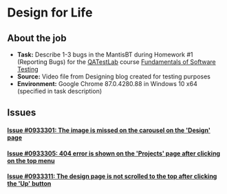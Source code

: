 # Design for Life

## About the job

- **Task:** Describe 1-3 bugs in the MantisBT during Homework #1 (Reporting Bugs) for the [QATestLab](https://en.training.qatestlab.com/) course [Fundamentals of Software Testing](https://en.training.qatestlab.com/course/software-testing-fundamentals/)
- **Source:** Video file from Designing blog created for testing purposes
- **Environment:** Google Chrome 87.0.4280.88 in Windows 10 x64 (specified in task description)

## Issues

#### [Issue #0933301: The image is missed on the carousel on the 'Design' page](/Design_for_Life/files/0933301.md)

#### [Issue #0933305: 404 error is shown on the 'Projects' page after clicking on the top menu](/Design_for_Life/files/0933305.md)

#### [Issue #0933311: The design page is not scrolled to the top after clicking the 'Up' button](/Design_for_Life/files/0933311.md)
